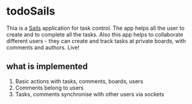 # todoSails

Thia is a [Sails](http://sailsjs.org) application for task control. 
The app helps all the user to create and to complete all the tasks.
Also this app helps to collaborate different users - they can create and track
tasks at private boards, with comments and authors. Live!

## what is implemented
1. Basic actions with tasks, comments, boards, users
2. Comments belong to users
3. Tasks, comments synchronise with other users via sockets
